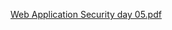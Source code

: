 [Web Application Security day 05.pdf](https://github.com/fengsujie/Web-Application-Securtiy-Day-05/files/9454647/Web.Application.Security.day.05.pdf)









